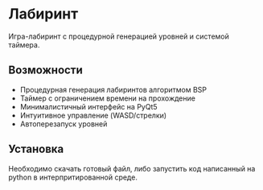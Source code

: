 # Лабиринт

Игра-лабиринт с процедурной генерацией уровней и системой таймера.

## Возможности

-  Процедурная генерация лабиринтов алгоритмом BSP
-  Таймер с ограничением времени на прохождение
-  Минималистичный интерфейс на PyQt5
-  Интуитивное управление (WASD/стрелки)
-  Автоперезапуск уровней

## Установка

Необходимо скачать готовый файл, либо запустить код написанный на python в интерпритированной среде.
